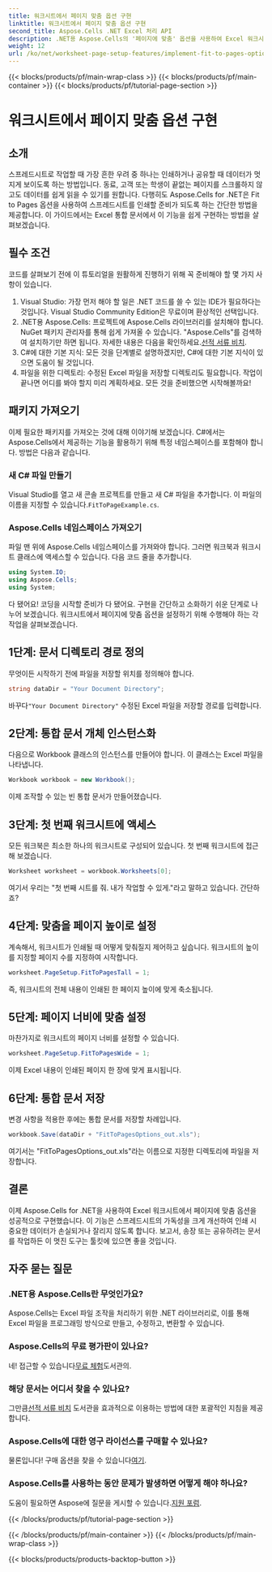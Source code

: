 ```yaml
---
title: 워크시트에서 페이지 맞춤 옵션 구현
linktitle: 워크시트에서 페이지 맞춤 옵션 구현
second_title: Aspose.Cells .NET Excel 처리 API
description: .NET용 Aspose.Cells의 '페이지에 맞춤' 옵션을 사용하여 Excel 워크시트 서식을 개선하고 가독성을 높이는 방법을 알아보세요.
weight: 12
url: /ko/net/worksheet-page-setup-features/implement-fit-to-pages-options/
---
```


{{< blocks/products/pf/main-wrap-class >}}
{{< blocks/products/pf/main-container >}}
{{< blocks/products/pf/tutorial-page-section >}}

# 워크시트에서 페이지 맞춤 옵션 구현

## 소개
스프레드시트로 작업할 때 가장 흔한 우려 중 하나는 인쇄하거나 공유할 때 데이터가 멋지게 보이도록 하는 방법입니다. 동료, 고객 또는 학생이 끝없는 페이지를 스크롤하지 않고도 데이터를 쉽게 읽을 수 있기를 원합니다. 다행히도 Aspose.Cells for .NET은 Fit to Pages 옵션을 사용하여 스프레드시트를 인쇄할 준비가 되도록 하는 간단한 방법을 제공합니다. 이 가이드에서는 Excel 통합 문서에서 이 기능을 쉽게 구현하는 방법을 살펴보겠습니다. 
## 필수 조건
코드를 살펴보기 전에 이 튜토리얼을 원활하게 진행하기 위해 꼭 준비해야 할 몇 가지 사항이 있습니다.
1. Visual Studio: 가장 먼저 해야 할 일은 .NET 코드를 쓸 수 있는 IDE가 필요하다는 것입니다. Visual Studio Community Edition은 무료이며 환상적인 선택입니다.
2.  .NET용 Aspose.Cells: 프로젝트에 Aspose.Cells 라이브러리를 설치해야 합니다. NuGet 패키지 관리자를 통해 쉽게 가져올 수 있습니다. "Aspose.Cells"를 검색하여 설치하기만 하면 됩니다. 자세한 내용은 다음을 확인하세요.[선적 서류 비치](https://reference.aspose.com/cells/net/).
3. C#에 대한 기본 지식: 모든 것을 단계별로 설명하겠지만, C#에 대한 기본 지식이 있으면 도움이 될 것입니다.
4. 파일을 위한 디렉토리: 수정된 Excel 파일을 저장할 디렉토리도 필요합니다. 작업이 끝나면 어디를 봐야 할지 미리 계획하세요.
모든 것을 준비했으면 시작해볼까요!
## 패키지 가져오기
이제 필요한 패키지를 가져오는 것에 대해 이야기해 보겠습니다. C#에서는 Aspose.Cells에서 제공하는 기능을 활용하기 위해 특정 네임스페이스를 포함해야 합니다. 방법은 다음과 같습니다.
### 새 C# 파일 만들기
 Visual Studio를 열고 새 콘솔 프로젝트를 만들고 새 C# 파일을 추가합니다. 이 파일의 이름을 지정할 수 있습니다.`FitToPageExample.cs`.
### Aspose.Cells 네임스페이스 가져오기
파일 맨 위에 Aspose.Cells 네임스페이스를 가져와야 합니다. 그러면 워크북과 워크시트 클래스에 액세스할 수 있습니다. 다음 코드 줄을 추가합니다.
```csharp
using System.IO;
using Aspose.Cells;
using System;
```
다 됐어요! 코딩을 시작할 준비가 다 됐어요.
구현을 간단하고 소화하기 쉬운 단계로 나누어 보겠습니다. 워크시트에서 페이지에 맞춤 옵션을 설정하기 위해 수행해야 하는 각 작업을 살펴보겠습니다.
## 1단계: 문서 디렉토리 경로 정의
무엇이든 시작하기 전에 파일을 저장할 위치를 정의해야 합니다.
```csharp
string dataDir = "Your Document Directory";
```
 바꾸다`"Your Document Directory"` 수정된 Excel 파일을 저장할 경로를 입력합니다.
## 2단계: 통합 문서 개체 인스턴스화
다음으로 Workbook 클래스의 인스턴스를 만들어야 합니다. 이 클래스는 Excel 파일을 나타냅니다.
```csharp
Workbook workbook = new Workbook();
```
이제 조작할 수 있는 빈 통합 문서가 만들어졌습니다.
## 3단계: 첫 번째 워크시트에 액세스
모든 워크북은 최소한 하나의 워크시트로 구성되어 있습니다. 첫 번째 워크시트에 접근해 보겠습니다.
```csharp
Worksheet worksheet = workbook.Worksheets[0];
```
여기서 우리는 "첫 번째 시트를 줘. 내가 작업할 수 있게."라고 말하고 있습니다. 간단하죠?
## 4단계: 맞춤을 페이지 높이로 설정
계속해서, 워크시트가 인쇄될 때 어떻게 맞춰질지 제어하고 싶습니다. 워크시트의 높이를 지정할 페이지 수를 지정하여 시작합니다.
```csharp
worksheet.PageSetup.FitToPagesTall = 1;
```
즉, 워크시트의 전체 내용이 인쇄된 한 페이지 높이에 맞게 축소됩니다. 
## 5단계: 페이지 너비에 맞춤 설정
마찬가지로 워크시트의 페이지 너비를 설정할 수 있습니다.
```csharp
worksheet.PageSetup.FitToPagesWide = 1;
```
이제 Excel 내용이 인쇄된 페이지 한 장에 맞게 표시됩니다. 
## 6단계: 통합 문서 저장
변경 사항을 적용한 후에는 통합 문서를 저장할 차례입니다.
```csharp
workbook.Save(dataDir + "FitToPagesOptions_out.xls");
```
여기서는 "FitToPagesOptions_out.xls"라는 이름으로 지정한 디렉토리에 파일을 저장합니다.
## 결론
이제 Aspose.Cells for .NET을 사용하여 Excel 워크시트에서 페이지에 맞춤 옵션을 성공적으로 구현했습니다. 이 기능은 스프레드시트의 가독성을 크게 개선하여 인쇄 시 중요한 데이터가 손실되거나 잘리지 않도록 합니다. 보고서, 송장 또는 공유하려는 문서를 작업하든 이 멋진 도구는 툴킷에 있으면 좋을 것입니다.
## 자주 묻는 질문
### .NET용 Aspose.Cells란 무엇인가요?
Aspose.Cells는 Excel 파일 조작을 처리하기 위한 .NET 라이브러리로, 이를 통해 Excel 파일을 프로그래밍 방식으로 만들고, 수정하고, 변환할 수 있습니다.
### Aspose.Cells의 무료 평가판이 있나요?
 네! 접근할 수 있습니다[무료 체험](https://releases.aspose.com/)도서관의.
### 해당 문서는 어디서 찾을 수 있나요?
 그만큼[선적 서류 비치](https://reference.aspose.com/cells/net/) 도서관을 효과적으로 이용하는 방법에 대한 포괄적인 지침을 제공합니다.
### Aspose.Cells에 대한 영구 라이선스를 구매할 수 있나요?
 물론입니다! 구매 옵션을 찾을 수 있습니다[여기](https://purchase.aspose.com/buy).
### Aspose.Cells를 사용하는 동안 문제가 발생하면 어떻게 해야 하나요?
 도움이 필요하면 Aspose에 질문을 게시할 수 있습니다.[지원 포럼](https://forum.aspose.com/c/cells/9).

{{< /blocks/products/pf/tutorial-page-section >}}

{{< /blocks/products/pf/main-container >}}
{{< /blocks/products/pf/main-wrap-class >}}

{{< blocks/products/products-backtop-button >}}
